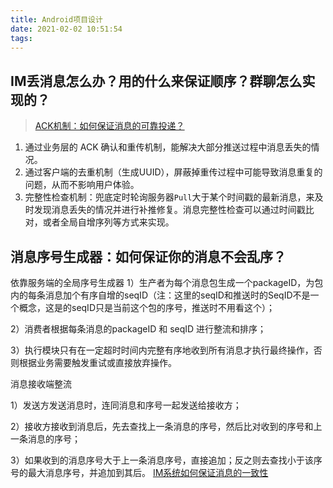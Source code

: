 ```yaml
---
title: Android项目设计
date: 2021-02-02 10:51:54
tags:
---
```



## IM丢消息怎么办？用的什么来保证顺序？群聊怎么实现的？
> [ACK机制：如何保证消息的可靠投递？](https://geekdaxue.co/read/fxbin@tech/qxlrn1)
1. 通过业务层的 ACK 确认和重传机制，能解决大部分推送过程中消息丢失的情况。
2. 通过客户端的去重机制（生成UUID），屏蔽掉重传过程中可能导致消息重复的问题，从而不影响用户体验。
3. 完整性检查机制：兜底定时轮询服务器`Pull`大于某个时间戳的最新消息，来及时发现消息丢失的情况并进行补推修复。消息完整性检查可以通过时间戳比对，或者全局自增序列等方式来实现。

## 消息序号生成器：如何保证你的消息不会乱序？
依靠服务端的全局序号生成器
1）生产者为每个消息包生成一个packageID，为包内的每条消息加个有序自增的seqID（注：这里的seqID和推送时的SeqID不是一个概念，这是的seqID只是当前这个包的序号，推送时不用看这个）；

2）消费者根据每条消息的packageID 和 seqID 进行整流和排序；

3）执行模块只有在一定超时时间内完整有序地收到所有消息才执行最终操作，否则根据业务需要触发重试或直接放弃操作。

消息接收端整流

1）发送方发送消息时，连同消息和序号一起发送给接收方；

2）接收方接收到消息后，先去查找上一条消息的序号，然后比对收到的序号和上一条消息的序号；

3）如果收到的消息序号大于上一条消息序号，直接追加；反之则去查找小于该序号的最大消息序号，并追加到其后。
[IM系统如何保证消息的一致性](https://www.cnblogs.com/sunshineliulu/p/11507756.html)